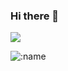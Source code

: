 ### Hi there 👋

![](https://chatroom.weii.ga/room/@weii.github/svg?width=600&height=280&limit=20&theme=light&title=journey-ad@github:%20~&fontSize=13)


![:name](https://counter.weii.ga/get/@:github?theme=rule34)
<!--
**gaoweiin/gaoweiin** is a ✨ _special_ ✨ repository because its `README.md` (this file) appears on your GitHub profile.

Here are some ideas to get you started:

- 🔭 I’m currently working on ...
- 🌱 I’m currently learning ...
- 👯 I’m looking to collaborate on ...
- 🤔 I’m looking for help with ...
- 💬 Ask me about ...
- 📫 How to reach me: ...
- 😄 Pronouns: ...
- ⚡ Fun fact: ...
-->

